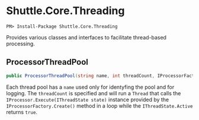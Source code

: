 # Shuttle.Core.Threading

```
PM> Install-Package Shuttle.Core.Threading
```

Provides various classes and interfaces to facilitate thread-based processing.

## ProcessorThreadPool

``` c#
public ProcessorThreadPool(string name, int threadCount, IProcessorFactory processorFactory)
```

Each thread pool has a `name` used only for identyfing the pool and for logging.  The `threadCount` is specified and will run a `Thread` that calls the `IProcessor.Execute(IThreadState state)` instance provided by the `IProcessorFactory.Create()` method in a loop while the `IThreadState.Active` returns `true`.